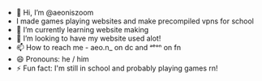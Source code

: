 - 👋 Hi, I’m @aeoniszoom
- I made games playing websites and make precompiled vpns for school
- 🌱 I’m currently learning  website making
- 💞️ I’m looking to have my website used alot!
- 📫 How to reach me  - aeo.n_ on dc and ᵃᵉᵒⁿ on fn
- 😄 Pronouns: he / him
- ⚡ Fun fact: I'm still in school and probably playing games rn!

<!---
aeoniszoom/aeoniszoom is a ✨ special ✨ repository because its `README.md` (this file) appears on your GitHub profile.
You can click the Preview link to take a look at your changes.
--->
